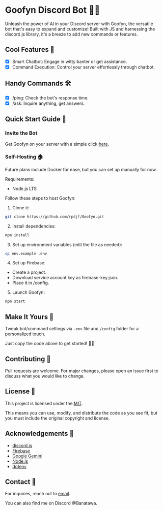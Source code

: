 # Goofyn Discord Bot 🤖✨
Unleash the power of AI in your Discord server with Goofyn, the versatile bot that's easy to expand and customize! Built with JS and harnessing the discord.js library, it's a breeze to add new commands or features.

## Cool Features 🚀
- [x] Smart Chatbot: Engage in witty banter or get assistance.
- [x] Command Execution: Control your server effortlessly through chatbot.

## Handy Commands 🛠️
- [x] /ping: Check the bot's response time.
- [x] /ask: Inquire anything, get answers.

## Quick Start Guide 🏁
### Invite the Bot
Get Goofyn on your server with a simple click [here](https://discord.com/oauth2/authorize?client_id=1251221585981997126).

### Self-Hosting 🏠
Future plans include Docker for ease, but you can set up manually for now.

Requirements:
- Node.js LTS

Follow these steps to host Goofyn:
1. Clone it:
```bash
git clone https://github.com/rpdjf/Goofyn.git
```
2. Install dependencies:
```bash
npm install
```
3. Set up environment variables (edit the file as needed):
```bash
cp env.example .env
```
4. Set up Firebase:
- Create a project.
- Download service account key as firebase-key.json.
- Place it in /config.
5. Launch Goofyn:
```bash
npm start
```

## Make It Yours 🎨
Tweak bot/command settings via ``.env`` file and ``/config`` folder for a personalized touch.

Just copy the code above to get started! 🎈👾

## Contributing 🤝
Pull requests are welcome. For major changes, please open an issue first to discuss what you would like to change.

## License 📝
This project is licensed under the [MIT](https://github.com/RPDJF/Goofyn/LICENSE.md).

This means you can use, modify, and distribute the code as you see fit, but you must include the original copyright and license.

## Acknowledgements 🙏
- [discord.js](https://discord.js.org)
- [Firebase](https://firebase.google.com)
- [Google Gemini](https://ai.google.dev)
- [Node.js](https://nodejs.org)
- [dotenv](https://www.npmjs.com/package/dotenv)

## Contact 📧
For inquiries, reach out to [email](mailto:contact@ruinfo.ch).

You can also find me on Discord @Banatawa.